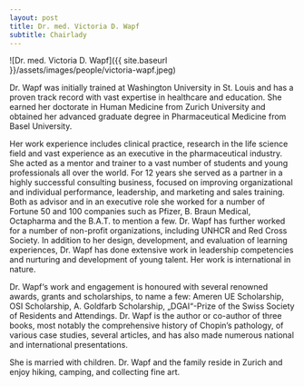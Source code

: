 ```yaml
---
layout: post
title: Dr. med. Victoria D. Wapf
subtitle: Chairlady
---
```


![Dr. med. Victoria D. Wapf]({{ site.baseurl }}/assets/images/people/victoria-wapf.jpeg)

Dr. Wapf was initially trained at Washington University in St. Louis and has a proven track record with vast expertise in healthcare and education. She earned her doctorate in Human Medicine from Zurich University and obtained her advanced graduate degree in Pharmacеutical Medicine from Basel University.

Her work experience includes clinical practice, research in the life science field and vast experience as an executive in the pharmaceutical industry. She acted as a mentor and trainer to a vast number of students and young professionals all over the world. For 12 years she served as a partner in a highly successful consulting business, focused on improving organizational and individual performance, leadership, and marketing and sales training. Both as advisor and in an executive role she worked for a number of Fortune 50 and 100 companies such as Pfizer, B. Braun Medical, Octapharma and the B.A.T. to mention a few. Dr. Wapf has further worked for a number of non-profit organizations, including UNHCR and Red Cross Society. In addition to her design, development, and evaluation of learning experiences, Dr. Wapf has done extensive work in leadership competencies and nurturing and development of young talent. Her work is international in nature.

Dr. Wapf‘s work and engagement is honoured with several renowned awards, grants and scholarships, to name a few: Ameren UE Scholarship, OSI Scholarship, A. Goldfarb Scholarship, „DGAI“-Prize of the Swiss Society of Residents and Attendings. Dr. Wapf  is the author or co-author of three books, most notably the comprehensive history of Chopin’s pathology, of various case studies, several articles, and has also made numerous national and international presentations. 

She is married with children. Dr. Wapf and the family reside in Zurich and enjoy hiking, camping, and collecting fine art.
